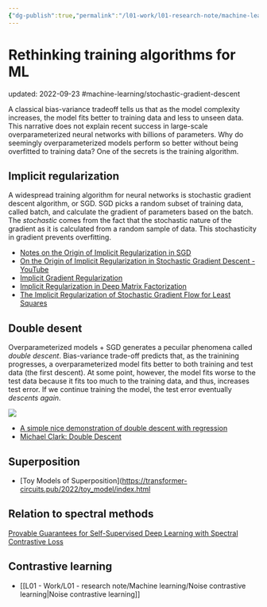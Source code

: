 ```yaml
---
{"dg-publish":true,"permalink":"/l01-work/l01-research-note/machine-learning/rethinking-training-algorithms-for-ml/","dgPassFrontmatter":true}
---
```



# Rethinking training algorithms for ML
updated: 2022-09-23
#machine-learning/stochastic-gradient-descent

A classical bias-variance tradeoff tells us that as the model complexity increases, the model fits better to training data and less to unseen data. This narrative does not explain recent success in large-scale overparameterized neural networks with billions of parameters. Why do seemingly overparameterized models perform so better without being overfitted to training data? One of the secrets is the training algorithm.  

## Implicit regularization 
A widespread training algorithm for neural networks is stochastic gradient descent algorithm, or SGD.  SGD picks a random subset of training data, called batch, and calculate the gradient of parameters based on the batch. The *stochastic* comes from the fact that the stochastic nature of the gradient as it is calculated from a random sample of data. This stochasticity in gradient prevents overfitting. 

- [Notes on the Origin of Implicit Regularization in SGD](https://www.inference.vc/notes-on-the-origin-of-implicit-regularization-in-stochastic-gradient-descent/)
- [On the Origin of Implicit Regularization in Stochastic Gradient Descent - YouTube](https://youtu.be/pZnZSxOttN0)
- [Implicit Gradient Regularization](https://arxiv.org/abs/2009.11162)
- [Implicit Regularization in Deep Matrix Factorization](https://proceedings.neurips.cc/paper/2019/hash/c0c783b5fc0d7d808f1d14a6e9c8280d-Abstract.html)
- [The Implicit Regularization of Stochastic Gradient Flow for Least Squares](https://arxiv.org/abs/2003.07802)


## Double desent 
Overparameterized models + SGD generates a pecuilar phenomena called *double descent*. Bias-variance trade-off predicts that, as the trainining progresses, a overparameterized model fits better to both training and test data (the first descent). At some point, however, the model fits worse to the test data because it fits too much to the training data, and thus, increases test error. If we continue training the model, the test error eventually *descents again*.  

![](https://m-clark.github.io/img/double-descent/double_descent_concept.png)
- [A simple nice demonstration of double descent with regression](https://twitter.com/adad8m/status/1582231644223987712)
- [Michael Clark: Double Descent](https://m-clark.github.io/posts/2021-10-30-double-descent/)

## Superposition 
- [Toy Models of Superposition](https://transformer-circuits.pub/2022/toy_model/index.html


## Relation to spectral methods
[Provable Guarantees for Self-Supervised Deep Learning with Spectral Contrastive Loss](https://arxiv.org/abs/2106.04156)


## Contrastive learning
- [[L01 - Work/L01 - research note/Machine learning/Noise contrastive learning\|Noise contrastive learning]]


